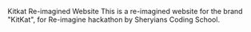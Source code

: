 Kitkat Re-imagined Website
This is a re-imagined website for the brand "KitKat", for Re-imagine hackathon by Sheryians Coding School.
